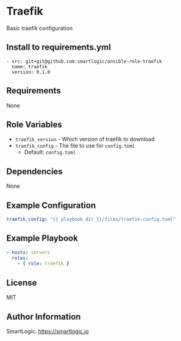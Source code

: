 # Traefik

Basic traefik configuration

## Install to requirements.yml

```
- src: git+git@github.com:smartlogic/ansible-role-traefik
  name: traefik
  version: 0.1.0
```

## Requirements

None

## Role Variables

- `traefik_version` - Which version of traefik to download
- `traefik_config` - The file to use for `config.toml`
  - Default: `config.toml`

## Dependencies

None

## Example Configuration

```yaml
traefik_config: "{{ playbook_dir }}/files/traefik-config.toml"
```

## Example Playbook

```yaml
- hosts: servers
  roles:
    - { role: traefik }
```

## License

MIT

## Author Information

SmartLogic. https://smartlogic.io
